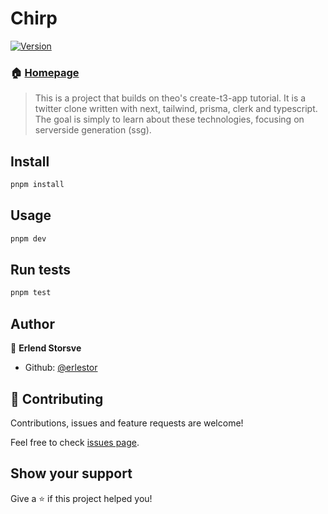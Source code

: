 # Chirp

[![Version](https://img.shields.io/npm/v/chirp.svg)](https://www.npmjs.com/package/chirp)

### 🏠 [Homepage](https://chirp-erlestor.vercel.app/)

> This is a project that builds on theo's create-t3-app tutorial. It is a twitter clone written with next, tailwind, prisma, clerk and typescript. The goal is simply to learn about these technologies, focusing on serverside generation (ssg).

## Install

```sh
pnpm install
```

## Usage

```sh
pnpm dev
```

## Run tests

```sh
pnpm test
```

## Author

👤 **Erlend Storsve**

- Github: [@erlestor](https://github.com/erlestor)

## 🤝 Contributing

Contributions, issues and feature requests are welcome!

Feel free to check [issues page](https://github.com/erlestor/chirp/issues).

## Show your support

Give a ⭐️ if this project helped you!
